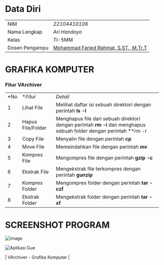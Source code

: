 # Data Diri

|  |  |
|--|--|
| NIM | *22104410106* |
| Nama Lengkap | *Ari Handoyo* |
| Kelas | TI-5MM |
| Dosen Pengampu | [Mohammad Faried Rahmat, S.ST., M.Tr.T](https://github.com/fariedrahmat) |

# GRAFIKA KOMPUTER
### Fitur VArchiver
|  |  |  |
|--|--|--|
|*No| **Fitur* | *Detail* |
| 1 | Lihat File | Melihat daftar isi sebuah direktori dengan perintah **ls -l** |
| 2 | Hapus File/Folder | Menghapus file dari sebuah direktori dengan perintah **rm -i** dan menghapus sebuah folder dengan perintah **rm -r|
| 3 | Copy File | Menyalin file dengan perintah **cp** |
| 4 | Move File | Memeindahkan file dengan perintah **mv** |
| 5 | Kompres File | Mengompres file dengan perintah **gzip -c** |
| 6 | Ekstrak File | Mengekstrak file terkompres dengan perintah **gunzip** |
| 7 | Kompres Folder | Mengompres folder dengan perintah **tar -czf** |
| 8 | Ekstrak Folder | Mengekstrak folder dengan perintah **tar -xf** |
# SCREENSHOT PROGRAM
![image](https://github.com/user-attachments/assets/d2c3bccd-d634-44a9-8f1c-84a2e23a9cd3)

![Aplikasi Gue](https://github.com/arihan460/GrafikaKomputer/blob/main/Tugas1P5Js)

| VArchiver - Grafika Komputer |
